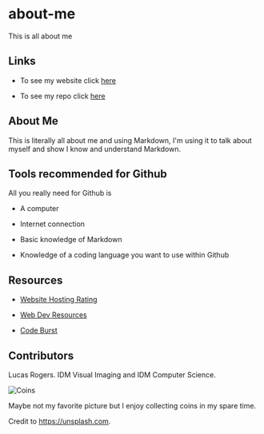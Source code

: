 # about-me
This is all about me

## Links

- To see my website click [here](https://www.atptour.com/en/rankings/singles)

- To see my repo click [here](https://s530415.github.io/about-me/)

## About Me

This is literally all about me and using Markdown, I'm using it to talk about myself and show I know and understand Markdown.

## Tools recommended for Github

All you really need for Github is

- A computer

- Internet connection

- Basic knowledge of Markdown

- Knowledge of a coding language you want to use within Github

## Resources

- [Website Hosting Rating](https://www.websitehostingrating.com/top-100-web-development-resources/)

- [Web Dev Resources](https://webdevresources.info/)

- [Code Burst](https://codeburst.io/ultimate-web-development-tips-and-resources-c69ae1c04726?gi=d3384971687e)

## Contributors

Lucas Rogers. IDM Visual Imaging and IDM Computer Science.

![Coins](https://images.unsplash.com/photo-1567427018369-9216e43df052?ixlib=rb-1.2.1&ixid=eyJhcHBfaWQiOjEyMDd9&auto=format&fit=crop&w=500&q=60)

Maybe not my favorite picture but I enjoy collecting coins in my spare time.

Credit to https://unsplash.com.
